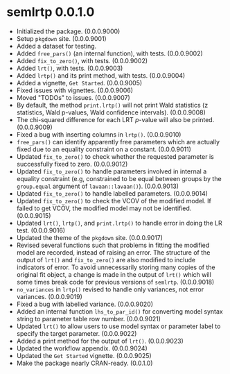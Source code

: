 # semlrtp 0.0.1.0

- Initialized the package. (0.0.0.9000)
- Setup `pkgdown` site. (0.0.0.9001)
- Added a dataset for testing.
- Added `free_pars()` (an internal function),
  with tests. (0.0.0.9002)
- Added `fix_to_zero()`, with tests.
  (0.0.0.9002)
- Added `lrt()`, with tests. (0.0.0.9003)
- Added `lrtp()` and its print method,
  with tests. (0.0.0.9004)
- Added a vignette, `Get Started`.
  (0.0.0.9005)
- Fixed issues with vignettes.
  (0.0.0.9006)
- Moved "TODOs" to issues. (0.0.0.9007)
- By default, the method `print.lrtp()`
  will not print Wald statistics
  (z statistics, Wald p-values,
  Wald confidence intervals).
  (0.0.0.9008)
- The chi-squared difference for each
  LRT *p*-value will also be printed.
  (0.0.0.9009)
- Fixed a bug with inserting columns
  in `lrtp()`. (0.0.0.9010)
- `free_pars()` can identify apparently
  free parameters which are actually
  fixed due to an equality constraint
  on a constant. (0.0.0.9011)
- Updated `fix_to_zero()` to check
  whether the requested parameter is
  successfully fixed to zero.
  (0.0.0.9012)
- Updated `fix_to_zero()` to handle
  parameters involved in internal a
  equality constraint (e.g, constrained
  to be equal between groups by
  the `group.equal` argument of
  `lavaan::lavaan()`). (0.0.0.9013)
- Updated `fix_to_zero()` to handle
  labelled parameters. (0.0.0.9014)
- Updated `fix_to_zero()` to check the
  VCOV of the modified model. If failed
  to get VCOV, the modified model may
  not be identified. (0.0.0.9015)
- Updated `lrt()`, `lrtp()`, and
  `print.lrtp()` to handle error in
  doing the LR test. (0.0.0.9016)
- Updated the theme of the `pkgdown`
  site. (0.0.0.9017)
- Revised several functions such that
  problems in fitting the modified model
  are recorded, instead of raising an
  error. The structure of the output
  of `lrt()` and `fix_to_zero()` are also
  modified to include indicators of
  error. To avoid unnecessarily storing
  many copies of the original fit
  object, a change is made in the output
  of `lrt()` which will some times break
  code for previous versions of
  `semlrtp`. (0.0.0.9018)
- `no_variances` in `lrtp()` revised
  to handle only variances, not
  error variances. (0.0.0.9019)
- Fixed a bug with labelled variance.
  (0.0.0.9020)
- Added an internal function
  `lhs_to_par_id()` for converting
  model syntax string to parameter
  table row number. (0.0.0.9021)
- Updated `lrt()` to allow users
  to use model syntax or parameter
  label to specify the target
  parameter. (0.0.0.9022)
- Added a print method for the output
  of `lrt()`. (0.0.0.9023)
- Updated the workflow appendix. (0.0.0.9024)
- Updated the `Get Started` vignette. (0.0.0.9025)
- Make the package nearly CRAN-ready.
  (0.0.1.0)